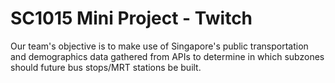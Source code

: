 # SC1015 Mini Project - Twitch
Our team's objective is to make use of Singapore's public transportation and demographics data gathered from APIs to determine in which subzones should future bus stops/MRT stations be built.
